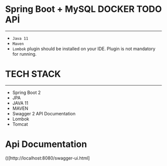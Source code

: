# Spring Boot + MySQL DOCKER TODO APİ
 <HR>


 - `Java 11`
 -  `Maven `
 - `Lombok` plugin should be installed on your IDE. Plugin is not mandatory for running.
# TECH STACK
<HR>


- Spring Boot 2
- JPA
- JAVA 11
- MAVEN
- Swagger 2 API Documentation
- Lombok
- Tomcat

# Api Documentation

()[http://localhost:8080/swagger-ui.html]

